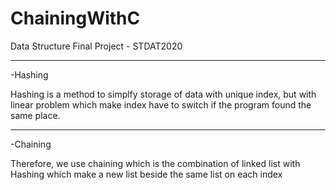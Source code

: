 # ChainingWithC
Data Structure Final Project - STDAT2020

***
-Hashing 


 Hashing is a method to simplfy storage of data with unique index, but with linear problem which make index have to switch if the program found the same place.

***
-Chaining


 Therefore, we use chaining which is the combination of linked list with Hashing which make a new list beside the same list on each index



